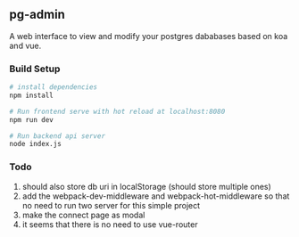 ## pg-admin

A web interface to view and modify your postgres dababases based on koa and vue.

### Build Setup

``` bash
# install dependencies
npm install

# Run frontend serve with hot reload at localhost:8080
npm run dev

# Run backend api server
node index.js
```

### Todo

1. should also store db uri in localStorage (should store multiple ones)
2. add the webpack-dev-middleware and webpack-hot-middleware so that no need to run two server for this simple project
3. make the connect page as modal
4. it seems that there is no need to use vue-router
